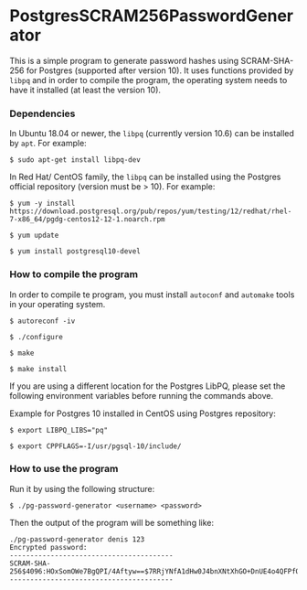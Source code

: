 # PostgresSCRAM256PasswordGenerator
This is a simple program to generate password hashes using SCRAM-SHA-256 for Postgres (supported after version 10).
It uses functions provided by `libpq` and in order to compile the program, the operating system needs to have it installed (at least the version 10).
  
### Dependencies
In Ubuntu 18.04 or newer, the `libpq` (currently version 10.6) can be installed by `apt`. For example:

`$ sudo apt-get install libpq-dev`

In Red Hat/ CentOS family, the `libpq` can be installed using the Postgres official repository (version must be > 10). For example:
  
`$ yum -y install https://download.postgresql.org/pub/repos/yum/testing/12/redhat/rhel-7-x86_64/pgdg-centos12-12-1.noarch.rpm`
 
`$ yum update`
 
`$ yum install postgresql10-devel`
  
### How to compile the program
  
In order to compile te program, you must install `autoconf` and `automake` tools in your operating system.

`$ autoreconf -iv`

`$ ./configure`

`$ make`

`$ make install`

If you are using a different location for the Postgres LibPQ, please set the following environment variables before running the commands above.

Example for Postgres 10 installed in CentOS using Postgres repository:

`$ export LIBPQ_LIBS="pq"`

`$ export CPPFLAGS=-I/usr/pgsql-10/include/`
  
### How to use the program
  
Run it by using the following structure:
  
`$ ./pg-password-generator <username> <password>`
 
Then the output of the program will be something like:

```
./pg-password-generator denis 123
Encrypted password:
----------------------------------------
SCRAM-SHA-256$4096:HOxSomOWe7BgQPI/4Aftyw==$7RRjYNfA1dHw0J4bnXNtXhGO+DnUE4o4QFPfOh+wc3Q=:mWCezK1R+9I564I6QO327quciMZXvTI2XnBP14kJcbs=
----------------------------------------
